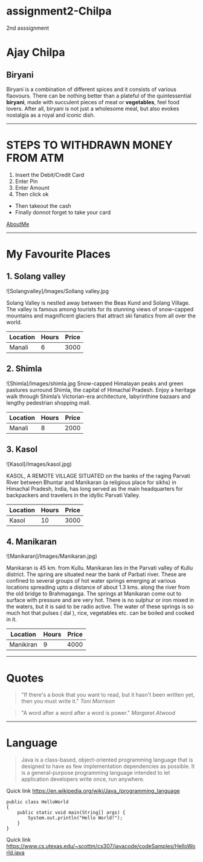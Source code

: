 # assignment2-Chilpa
2nd asssignment
# Ajay Chilpa
## Biryani
  Biryani is a combination of different spices and it consists of various flaovours.
  There can be nothing better than a plateful of the quintessential **biryani**, made with succulent pieces of meat or **vegetables**, feel food lovers. After all, biryani is not just a wholesome meal, but also evokes nostalgia as a royal and iconic dish.

  ***

  # STEPS TO WITHDRAWN MONEY FROM ATM
  1. Insert the Debit/Credit Card
  2. Enter Pin
  3. Enter Amount
  4. Then click ok
  * Then takeout the cash 
  * Finally donnot forget to take your card 

  [AboutMe](https://github.com/ChilpaAjay1990/assignment2-Chilpa/blob/main/AboutMe.md)

  ***

  # My Favourite Places 

  ##  1. Solang valley

  ![Solangvalley]/Images/Sollang valley.jpg

  Solang Valley is nestled away between the Beas Kund and Solang Village. The valley is famous among tourists for its stunning views of snow-capped mountains and magnificent glaciers that attract ski fanatics from all over the world.

  | Location | Hours | Price |
  | --- | --------- | ---|
  | Manali | 6 | 3000 |


  ##  2. Shimla

  ![Shimla]/Images/shimla.jpg 
  Snow-capped Himalayan peaks and green pastures surround Shimla, the capital of Himachal Pradesh. Enjoy a heritage walk through Shimla’s Victorian-era architecture, labyrinthine bazaars and lengthy pedestrian shopping mall.
  
  | Location | Hours | Price |
  | --- | --------- | ---|
  | Manali | 8 | 2000 | 

  ##  3. Kasol 

  ![Kasol]/Images/kasol.jpg)

  KASOL, A REMOTE VILLAGE SITUATED on the banks of the raging Parvati River between Bhuntar and Manikaran (a religious place for sikhs) in Himachal Pradesh, India, has long served as the main headquarters for backpackers and travelers in the idyllic Parvati Valley.
  
  | Location | Hours | Price |
  | --- | --------- | ---|
  | Kasol | 10 | 3000 |

   ##  4. Manikaran 

   ![Manikaran]/Images/Manikaran.jpg)


  Manikaran is 45 km. from Kullu. Manikaran lies in the Parvati valley of Kullu district. The spring are situated near the bank of Parbati river. These are confined to several groups of hot water springs emerging at various locations spreading upto a distance of about 1.3 kms. along the river from the old bridge to Brahmaganga. The springs at Manikaran come out to surface with pressure and are very hot. There is no sulphur or iron mixed in the waters, but it is said to be radio active. The water of these springs is so much hot that pulses ( dal ), rice, vegetables etc. can be boiled and cooked in it.

  | Location | Hours | Price |
  | --- | --------- | ---|
  | Manikiran | 9 | 4000 |

  ***

  # Quotes 
  >"If there's a book that you want to read, but it hasn't been written yet, then you must write it."
  *Toni Morrison*

  >"A word after a word after a word is power."
  *Margaret Atwood*

***

# Language
>Java is a class-based, object-oriented programming language that is designed to have as few implementation dependencies as possible. It is a general-purpose programming language intended to let application developers write once, run anywhere.

Quick link <https://en.wikipedia.org/wiki/Java_(programming_language>

```
public class HelloWorld
{
	public static void main(String[] args) {
		System.out.println("Hello World!");
	}
}

```
Quick link <https://www.cs.utexas.edu/~scottm/cs307/javacode/codeSamples/HelloWorld.java>









   
